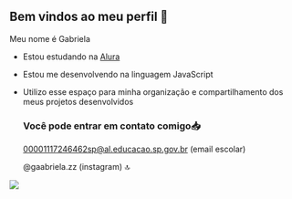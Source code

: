## Bem vindos ao meu perfil 🫵

Meu nome é Gabriela

- Estou estudando na [Alura](https://www.alura.com.br)
- Estou me desenvolvendo na linguagem JavaScript
- Utilizo esse espaço para minha organização e compartilhamento dos meus projetos desenvolvidos

  ### Você pode entrar em contato comigo📥
  00001117246462sp@al.educacao.sp.gov.br (email escolar)

   @gaabriela.zz   (instagram) 🔝


![]( https://media1.tenor.com/m/ukmTrbYlo28AAAAd/dexter-dexter-morgan.gif)
 
